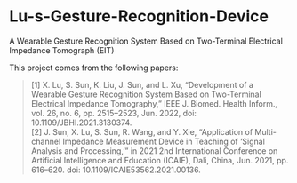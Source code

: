 # Lu-s-Gesture-Recognition-Device
A Wearable Gesture Recognition System Based on Two-Terminal Electrical Impedance Tomograph (EIT)

This project comes from the following papers:  
>[1] X. Lu, S. Sun, K. Liu, J. Sun, and L. Xu, “Development of a Wearable Gesture Recognition System Based on Two-Terminal Electrical Impedance Tomography,” IEEE J. Biomed. Health Inform., vol. 26, no. 6, pp. 2515–2523, Jun. 2022, doi: 10.1109/JBHI.2021.3130374.  
>[2] J. Sun, X. Lu, S. Sun, R. Wang, and Y. Xie, “Application of Multi-channel Impedance Measurement Device in Teaching of ‘Signal Analysis and Processing,’” in 2021 2nd International Conference on Artificial Intelligence and Education (ICAIE), Dali, China, Jun. 2021, pp. 616–620. doi: 10.1109/ICAIE53562.2021.00136.  



